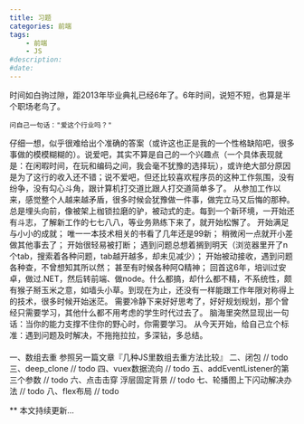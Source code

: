 ```yaml
---
title: 习题
categories: 前端
tags: 
    - 前端
    - JS
#description: 
#date: 
---
```


时间如白驹过隙，距2013年毕业典礼已经6年了。6年时间，说短不短，也算是半个职场老鸟了。
<!-- more -->
    问自己一句话："爱这个行业吗？"
仔细一想，似乎很难给出个准确的答案（或许这也正是我的一个性格缺陷吧，很多事做的模模糊糊的）。说爱吧，其实不算是自己的一个兴趣点（一个具体表现就是：在闲暇时间，在玩和编码之间，我会毫不犹豫的选择玩），或许绝大部分原因是为了这行的收入还不错；说不爱吧，但还比较喜欢程序员的这种工作氛围，没有纷争，没有勾心斗角，跟计算机打交道比跟人打交道简单多了。
    从参加工作以来，感觉整个人越来越矛盾，很多时候会犹豫做一件事，做完立马又后悔的那种。
总是埋头向前，像被架上枷锁拉磨的驴，被动式的走。每到一个新环境，一开始还有斗志，了解新工作的七七八八，等业务熟练下来了，就开始松懈了。
    开始满足与小小的成就；
    唯一一本技术相关的书看了几年还是99新；
    稍微闲一点就开小差做其他事去了；
    开始很轻易被打断；
    遇到问题总想着搁到明天（浏览器里开了n个tab，搜索着各种问题，tab越开越多，却未见减少）；
    开始被动接收，遇到问题各种查，不曾想知其所以然；
    甚至有时候各种阿Q精神；
回首这6年，培训过安卓，做过.NET，然后转前端、做node。什么都搞，却什么都不精，不系统性，颇有猴子掰玉米之意，如墙头小草。到现在为止，还没有一样能跟工作年限对称得上的技术，很多时候开始迷茫。
需要冷静下来好好思考了，好好规划规划，那个曾经只需要学习，其他什么都不用考虑的学生时代过去了。
脑海里突然显现出一句话：当你的能力支撑不住你的野心时，你需要学习。
从今天开始，给自己立个标准：遇到问题及时解决，不拖拖拉拉，多深钻，多总结。

####
一、数组去重
    参照另一篇文章『几种JS里数组去重方法比较』
二、闭包
    // todo
三、deep_clone
    // todo
四、vuex数据流向
    // todo
五、addEventListener的第三个参数
    // todo
六、点击击穿  浮层固定背景
    // todo
七、轮播图上下闪动解决办法
    // todo
八、flex布局
    // todo

** 本文持续更新...
